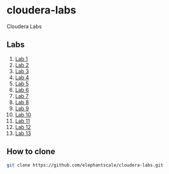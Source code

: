 # cloudera-labs
Cloudera Labs

## Labs
 1. [Lab 1](./Lab1.md)
 2. [Lab 2](./Lab2.md)
 3. [Lab 3](./Lab3.md)
 4. [Lab 4](./Lab4.md)
 5. [Lab 5](./Lab5.md)
 6. [Lab 6](./Lab6.md)
 7. [Lab 7](./Lab7.md)
 8. [Lab 8](./Lab8.md)
 9. [Lab 9](./Lab9.md)
 10. [Lab 10](./Lab10.md)
 11. [Lab 11](./Lab11.md)
 12. [Lab 12](./Lab12.md)
 13. [Lab 13](./Lab13.md)


## How to clone

```bash
git clone https://github.com/elephantscale/cloudera-labs.git
```

